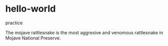 # hello-world
practice

The mojave rattlesnake is the most aggresive and venomous rattlesnake in Mojave National Preserve.
